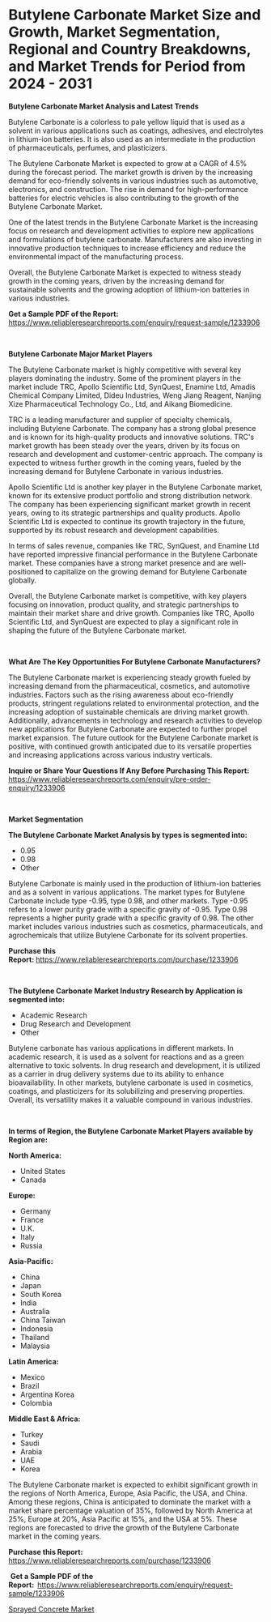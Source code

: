 <p><h1>Butylene Carbonate Market Size and Growth, Market Segmentation, Regional and Country Breakdowns, and Market Trends for Period from 2024 -  2031</h1></p><p><strong>Butylene Carbonate Market Analysis and Latest Trends</strong></p>
<p><p>Butylene Carbonate is a colorless to pale yellow liquid that is used as a solvent in various applications such as coatings, adhesives, and electrolytes in lithium-ion batteries. It is also used as an intermediate in the production of pharmaceuticals, perfumes, and plasticizers.</p><p>The Butylene Carbonate Market is expected to grow at a CAGR of 4.5% during the forecast period. The market growth is driven by the increasing demand for eco-friendly solvents in various industries such as automotive, electronics, and construction. The rise in demand for high-performance batteries for electric vehicles is also contributing to the growth of the Butylene Carbonate Market.</p><p>One of the latest trends in the Butylene Carbonate Market is the increasing focus on research and development activities to explore new applications and formulations of butylene carbonate. Manufacturers are also investing in innovative production techniques to increase efficiency and reduce the environmental impact of the manufacturing process.</p><p>Overall, the Butylene Carbonate Market is expected to witness steady growth in the coming years, driven by the increasing demand for sustainable solvents and the growing adoption of lithium-ion batteries in various industries.</p></p>
<p><strong>Get a Sample PDF of the Report:&nbsp;</strong> <a href="https://www.reliableresearchreports.com/enquiry/request-sample/1233906">https://www.reliableresearchreports.com/enquiry/request-sample/1233906</a></p>
<p>&nbsp;</p>
<p><strong>Butylene Carbonate Major Market Players</strong></p>
<p><p>The Butylene Carbonate market is highly competitive with several key players dominating the industry. Some of the prominent players in the market include TRC, Apollo Scientific Ltd, SynQuest, Enamine Ltd, Amadis Chemical Company Limited, Dideu Industries, Weng Jiang Reagent, Nanjing Xize Pharmaceutical Technology Co., Ltd, and Aikang Biomedicine.</p><p>TRC is a leading manufacturer and supplier of specialty chemicals, including Butylene Carbonate. The company has a strong global presence and is known for its high-quality products and innovative solutions. TRC's market growth has been steady over the years, driven by its focus on research and development and customer-centric approach. The company is expected to witness further growth in the coming years, fueled by the increasing demand for Butylene Carbonate in various industries.</p><p>Apollo Scientific Ltd is another key player in the Butylene Carbonate market, known for its extensive product portfolio and strong distribution network. The company has been experiencing significant market growth in recent years, owing to its strategic partnerships and quality products. Apollo Scientific Ltd is expected to continue its growth trajectory in the future, supported by its robust research and development capabilities.</p><p>In terms of sales revenue, companies like TRC, SynQuest, and Enamine Ltd have reported impressive financial performance in the Butylene Carbonate market. These companies have a strong market presence and are well-positioned to capitalize on the growing demand for Butylene Carbonate globally.</p><p>Overall, the Butylene Carbonate market is competitive, with key players focusing on innovation, product quality, and strategic partnerships to maintain their market share and drive growth. Companies like TRC, Apollo Scientific Ltd, and SynQuest are expected to play a significant role in shaping the future of the Butylene Carbonate market.</p></p>
<p>&nbsp;</p>
<p><strong>What Are The Key Opportunities For Butylene Carbonate Manufacturers?</strong></p>
<p><p>The Butylene Carbonate market is experiencing steady growth fueled by increasing demand from the pharmaceutical, cosmetics, and automotive industries. Factors such as the rising awareness about eco-friendly products, stringent regulations related to environmental protection, and the increasing adoption of sustainable chemicals are driving market growth. Additionally, advancements in technology and research activities to develop new applications for Butylene Carbonate are expected to further propel market expansion. The future outlook for the Butylene Carbonate market is positive, with continued growth anticipated due to its versatile properties and increasing applications across various industry verticals.</p></p>
<p><strong>Inquire or Share Your Questions If Any Before Purchasing This Report:</strong> <a href="https://www.reliableresearchreports.com/enquiry/pre-order-enquiry/1233906">https://www.reliableresearchreports.com/enquiry/pre-order-enquiry/1233906</a></p>
<p>&nbsp;</p>
<p><strong>Market Segmentation</strong></p>
<p><strong>The Butylene Carbonate Market Analysis by types is segmented into:</strong></p>
<p><ul><li>0.95</li><li>0.98</li><li>Other</li></ul></p>
<p><p>Butylene Carbonate is mainly used in the production of lithium-ion batteries and as a solvent in various applications. The market types for Butylene Carbonate include type -0.95, type 0.98, and other markets. Type -0.95 refers to a lower purity grade with a specific gravity of -0.95. Type 0.98 represents a higher purity grade with a specific gravity of 0.98. The other market includes various industries such as cosmetics, pharmaceuticals, and agrochemicals that utilize Butylene Carbonate for its solvent properties.</p></p>
<p><strong>Purchase this Report:&nbsp;</strong><a href="https://www.reliableresearchreports.com/purchase/1233906">https://www.reliableresearchreports.com/purchase/1233906</a></p>
<p>&nbsp;</p>
<p><strong>The Butylene Carbonate Market Industry Research by Application is segmented into:</strong></p>
<p><ul><li>Academic Research</li><li>Drug Research and Development</li><li>Other</li></ul></p>
<p><p>Butylene carbonate has various applications in different markets. In academic research, it is used as a solvent for reactions and as a green alternative to toxic solvents. In drug research and development, it is utilized as a carrier in drug delivery systems due to its ability to enhance bioavailability. In other markets, butylene carbonate is used in cosmetics, coatings, and plasticizers for its solubilizing and preserving properties. Overall, its versatility makes it a valuable compound in various industries.</p></p>
<p>&nbsp;</p>
<p><strong>In terms of Region, the Butylene Carbonate Market Players available by Region are:</strong></p>
<p>
    <p> <strong> North America: </strong>
        <ul>
            <li>United States</li>
            <li>Canada</li>
        </ul>
        </p> 
    <p> <strong> Europe: </strong>
        <ul>
            <li>Germany</li>
            <li>France</li>
            <li>U.K.</li>
            <li>Italy</li>
            <li>Russia</li>
        </ul>
        </p> 
    <p> <strong> Asia-Pacific: </strong>
        <ul>
            <li>China</li>
            <li>Japan</li>
            <li>South Korea</li>
            <li>India</li>
            <li>Australia</li>
            <li>China Taiwan</li>
            <li>Indonesia</li>
            <li>Thailand</li>
            <li>Malaysia</li>
        </ul>
        </p> 
    <p> <strong> Latin America: </strong>
        <ul>
            <li>Mexico</li>
            <li>Brazil</li>
            <li>Argentina Korea</li>
            <li>Colombia</li>
        </ul>
        </p> 
    <p> <strong> Middle East & Africa: </strong>
        <ul>
            <li>Turkey</li>
            <li>Saudi</li>
            <li>Arabia</li>
            <li>UAE</li>
            <li>Korea</li>
        </ul>
    </p>
    </p>
<p><p>The Butylene Carbonate market is expected to exhibit significant growth in the regions of North America, Europe, Asia Pacific, the USA, and China. Among these regions, China is anticipated to dominate the market with a market share percentage valuation of 35%, followed by North America at 25%, Europe at 20%, Asia Pacific at 15%, and the USA at 5%. These regions are forecasted to drive the growth of the Butylene Carbonate market in the coming years.</p></p>
<p><strong>Purchase this Report: </strong><a href="https://www.reliableresearchreports.com/purchase/1233906">https://www.reliableresearchreports.com/purchase/1233906</a></p>
<p>&nbsp;<strong>Get a Sample PDF of the Report:&nbsp;&nbsp;</strong><a href="https://www.reliableresearchreports.com/enquiry/request-sample/1233906">https://www.reliableresearchreports.com/enquiry/request-sample/1233906</a></p>
<p><strong></strong></p>
<p><p><a href="https://github.com/RickHolmes3/Market-Research-Report-List-3/blob/main/sprayed-concrete-market.md">Sprayed Concrete Market</a></p></p>